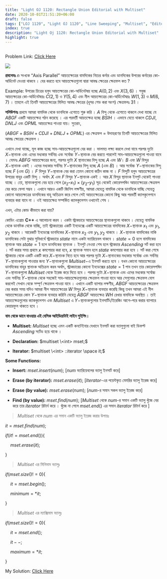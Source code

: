 ```yaml
---
title: "Light OJ 1120: Rectangle Union Editorial with Multiset"
date: 2020-10-01T21:51:20+06:00
draft: false
tags: ["LOJ 1120", "Light OJ 1120", "Line Sweeping", "Multiset", "Editorial"]
index: true
description: "Light Oj 1120: Rectangle Union Editorial with Multiset"
highlight: true
---
```


##

Problem Link: [Click Here](http://lightoj.com/volume_showproblem.php?problem=1120)

![](https://lh3.googleusercontent.com/MYHzwBqJGGxl5gw1OR5vZiYMcYVemWvesF9I6hvFXgUGZ6DQyG0_UyuVbf0knTKHPKBuHz923pK3TRWDyBggmzwuz_S8PqhlUJmLD2xGFhwR1OhWj0zpmFPUNDXGadeEvZSBsvw4S_t6VFmoWQ)

**প্রবলেমঃ** $n$ সংখ্যক “Axis Parallel” আয়তক্ষেত্রের বামদিকের নিচের কর্নার এবং ডানদিকের উপরের কর্নারের কো-অর্ডিনেট দেওয়া থাকবে । বের করতে হবে আয়তক্ষেত্রগুলো দ্বারা আবদ্ধ ক্ষেত্রের ক্ষেত্রফল কত ?

Example: উপরের চিত্রের হলুদ আয়তক্ষত্রের কো-অর্ডিনেটদ্বয় হচ্ছে $A(0, 2)$ এবং $X(3, 6)$ । সবুজ আয়তক্ষত্রের কো-অর্ডিনেটদ্বয়ঃ $C(2, 1)$ ও $Y(5, 4)$ এবং নীল আয়তক্ষত্রের কো-অর্ডিনেটদ্বয়ঃ $W(1, 3)$ ও $M(6, 7)$ । তাহলে এই তিনটি আয়তক্ষেত্রের মিলিত আবদ্ধ ক্ষেত্রের (ধূসর শেড করা অংশ) ক্ষেত্রফলঃ $31$ ।

**সলিউশনঃ** প্রথমে আমরা বামদিক থেকে ডানদিকে এগোতে শুরু করি । $A$ বিন্দু থেকে এগোতে থাকলে দেখা যাচ্ছে যে $ABGF$ একটি আয়তক্ষেত্র গঠন করেছে । এর পরবর্তী আয়তক্ষেত্র হচ্ছে $BSIH$ । এভাবে যেতে থাকলে $CDJI, DNLJ$ এবং $OPML$ আয়তক্ষেত্র পাওয়া যায়। সুতরাং,

$(ABGF + BSIH + CDJI + DNLJ + OPML)$ এর ক্ষেত্রফল = উদাহরণের তিনটি আয়তক্ষেত্রের মিলিত আবদ্ধ ক্ষেত্রের ক্ষেত্রফল ।

এখানে দেখা যাচ্ছে, মূল কাজ হচ্ছে সাব-আয়তক্ষেত্রগুলো বের করা । ভালমত লক্ষ্য করলে দেখা যাবে পরপর দুটো $X-$স্থানাংক এবং এদের মধ্যকার সর্বনিম্ন এবং সর্বোচ্চ $Y-$স্থানাংক বের করতে পারলেই সাব-আয়তক্ষেত্রগুলো পাওয়া যাবে । যেমনঃ $ABFG$ আয়তক্ষেত্রের জন্য, পরপর দুটো $X$ স্থানাংকের বিন্দু হচ্ছে $A$ এবং $W$। $B$ এবং $W$ বিন্দুর $X-$স্থানাংক একই । 
এদের মধ্যকার সর্বনিম্ন $Y-$স্থানাংকের বিন্দু হচ্ছে $A$ (এবং $B$) । আর সর্বোচ্চ $Y-$স্থানাংকের বিন্দু হচ্ছে $F$ (এবং $G$) । $F$ বিন্দুর $Y-$স্থানাংক বের করা তেমন কোনো কঠিন কাজ না । $F$ বিন্দুটি হলুদ আয়তক্ষেত্রের উপরের বাহুর একটি বিন্দু । অর্থাৎ $X$ এবং $F$ বিন্দুর $Y-$স্থানাংক একই । আর $X$ বিন্দুর স্থানাংক ইনপুট থেকেই পাওয়া যাচ্ছে । তো, স্থানাংকগুলো বের হয়ে গেলে $(x_2 – x_1) \times (y_2 – y_1)$ সূত্র থেকেই কোরেসপন্ডিং আয়তক্ষেত্রের ক্ষেত্রফল বের করে ফেলা সম্ভব । এখানে আরও একটি জিনিস লক্ষণীয়, আমরা যেহেতু বামদিক থেকে ডানদিকে যাচ্ছি সেহেতু কোনো আয়তক্ষত্রের ডানদিকের বাহু অতিক্রম করে গেলে সেই আয়তক্ষেত্রের কোনো কিছু আর পরবর্তী ক্যালকুলেশনে ব্যবহার করা যাবে না । ওই আয়তক্ষেত্র সম্পর্কিত ক্যালকুলেশন ওখানেই শেষ ।

এখন, এটার কোড কীভাবে করা যায়?

কোডিং এপ্রোচ **C++** এ আলোচনা করব । একটা স্ট্রাকচারে আয়তক্ষেত্রের স্থানাংকগুলো থাকবে । যেহেতু বামদিক থেকে ডানদিক থেকে যাচ্ছি, তাই স্ট্রাকচারের একটি ইনডেক্সে একটি আয়তক্ষেত্রের বামদিকের $X-$স্থানাংক $x_1$ এবং $y_1, y_2$ থাকবে । আরেকটি ইনডেক্সে ডানদিকের $X-$স্থানাংক $x_2$ এবং $y_1, y_2$ থাকবে । $X-$স্থানাংক বামদিকের নাকি ডানদিকের সেটা বুঝার সুবিধার্থে স্ট্রাকচারে $state$ নামে একটা ভ্যারিয়েবল থাকবে । $state = 0$ হলে বামদিকের স্থানাংক আর $state = 1$ হলে ডানদিকের স্থানাংক । ইনপুট নেওয়া শেষ হলে স্ট্রাকচার $Ascending$ সর্ট করা হবে । সর্ট করার সময় প্রথমে $x$ কমপেয়ার করা হবে, $x$ স্থানাংক সমান হলে $state$ কমপেয়ার করা হবে । সর্ট করা শেষে স্ট্রাকচার থেকে একটি একটি করে $X-$স্থানাংক নিতে হবে আর পরপর দুটো $X-$স্থানাংকের মধ্যকার সর্বোচ্চ এবং সর্বনিম্ন $Y-$স্থানাংকগুলো পাওয়ার জন্য $Y-$স্থানাংকগুলো $Multiset-$এ ইনসার্ট করতে হবে । যখন কোনো আয়তক্ষেত্রের ডানদিকের বাহুর স্থানাংক অতিক্রম করব অর্থাৎ, স্ট্রাকচারের কোনো ইনডেক্সের $state = 1$ পাব তখন তার কোরেসপন্ডিং $Y-$স্থানাংকগুলো $Multiset$ থেকে ইরেজ করে দিতে হবে । পরপর দুটো $X-$স্থানাংক এবং এদের মধ্যকার সর্বোচ্চ এবং সর্বনিম্ন $Y-$স্থানাংক থেকে সহজেই সাব-আয়তক্ষেত্রগুলোর ক্ষেত্রফল পাওয়া যাবে আর সেগুলোর ক্ষেত্রফল যোগ করলেই সেখান থেকে সম্পূর্ণ ক্ষেত্রফল পাওয়া যাবে । এখানে একটি ব্যাপার লক্ষণীয়, $ABGF$ আয়তক্ষেত্রের ক্ষেত্রফল বের করার সময় যদিও আমরা নীল আয়তক্ষেত্রের $W$ বিন্দুর $X-$স্থানাংক ব্যবহার করেছি কিন্তু তখন আমরা এই নীল আয়তক্ষেত্রের কোন $Y-$স্থানাংক ব্যবহার করিনি যেহেতু $ABGF$ আয়তক্ষেত্র $WH$ রেখার বামদিকে অবস্থিত । তাই আয়তক্ষেত্রগুলোর ক্যাককুলেশন এবং $Multiset$ এ $Y-$স্থানাংকগুলোর ইনসার্টিং/ইরেজিং আগে-পরে করার ব্যাপারে কেয়ারফুল থাকতে হবে ।

**বাম থেকে ডানে যাওয়ার এই বেসিক আইডিয়াটাই লাইন সুইপিং।**


* **Multiset:** $Multiset$ হচ্ছে এমন একটি কনটেইনার যেখানে ইনসার্ট করা ভ্যালুগুলো বাই ডিফল্ট $Ascending$  সর্টেড হয়ে থাকে ।

* **Declaration:** $multiset \<int> mset;$

* **Iterator:** $multiset \<int> ::iterator \space it;$


**Some Functions:**

* **Insert:** $mset.insert(num);$ [$num$ ভ্যারিয়েবলের ভ্যালু ইনসার্ট করে]

* **Erase (by iterator):** $mset.erase(it);$ [$Iterator$-এর পয়েন্টকৃত মেমরির ভ্যালু ইরেজ করে]

* **Erase (by value):** $mset.erase(num);$ [$num$-র সমান সকল ভ্যালু ইরেজ করে]

* **Find (by value):** $mset.find(num);$ [$Multiset$ থেকে $num$-র সমান একটি ভ্যালু খুঁজে বের করে তার $iterator$ রিটার্ন করে । খুঁজে না পেলে $mset.end()$ এর সমান $iterator$ রিটার্ন করে ]

> $Multiset$ থেকে $num$ এর সমান একটি ভ্যালু ইরেজ করার উপায়ঃ

$it = mset.find(num);$

$if  ( it != mset.end()) \lbrace$

$\quad mset.erase(it);$

$\rbrace$

> $Multiset$ এর মিনিমাম ভ্যালুঃ

$if(mset.size() != 0) \lbrace$

$\quad it = mset.begin();$

$\quad minimum = *it;$

$\rbrace$

> $Multiset$ এর ম্যাক্সিমাম ভ্যালুঃ

$if(mset.size() != 0) \lbrace$

$\quad it = mset.end();$

$\quad it- -;$

$\quad maximum = *it;$

$\rbrace$

My Solution: [Click Here](https://ideone.com/edXIKI)